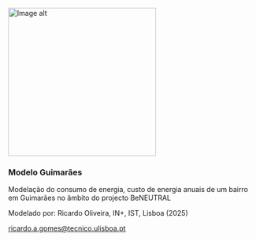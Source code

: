 <br />
<img
  src="https://i.imgur.com/Y3BUbJc.jpeg"
  alt="Image alt"
  width="300px"
/>

### Modelo Guimarães

Modelação do consumo de energia, custo de energia anuais de um bairro em Guimarães no âmbito do projecto BeNEUTRAL

Modelado por: Ricardo Oliveira, IN+, IST, Lisboa (2025)

ricardo.a.gomes@tecnico.ulisboa.pt
